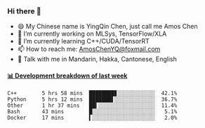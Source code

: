 ### Hi there 👋
- 😄 My Chinese name is YingQin Chen, just call me Amos Chen
- 🔭 I’m currently working on MLSys, TensorFlow/XLA
- 🌱 I’m currently learning C++/CUDA/TensorRT
- 📫 How to reach me: AmosChenYQ@foxmail.com
- 💬 Talk with me in Mandarin, Hakka, Cantonese, English

<!-- waka-box start -->
#### <a href="https://gist.github.com/becb911736b10de673d72f2a472b1e52" target="_blank">📊 Development breakdown of last week</a>
```text
C++        5 hrs 58 mins  ████████▊░░░░░░░░░░░░  42.1%
Python     5 hrs 12 mins  ███████▋░░░░░░░░░░░░░  36.7%
Other      1 hr 37 mins   ██▍░░░░░░░░░░░░░░░░░░  11.4%
Bash       43 mins        █░░░░░░░░░░░░░░░░░░░░   5.1%
Docker     17 mins        ▍░░░░░░░░░░░░░░░░░░░░   2.0%
```
<!-- waka-box end -->


<!--
**AmosChenYQ/AmosChenYQ** is a ✨ _special_ ✨ repository because its `README.md` (this file) appears on your GitHub profile.

Here are some ideas to get you started:

- 🔭 I’m currently working on 
- 🌱 I’m currently learning ...
- 👯 I’m looking to collaborate on ...
- 🤔 I’m looking for help with ...
- 📫 How to reach me: AmosChenYQ@foxmail.com
- 😄 Pronouns: ...
- ⚡ Fun fact: ...
-->
